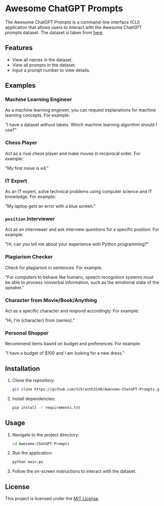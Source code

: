 # Awesome ChatGPT Prompts

The Awesome ChatGPT Prompts is a command-line interface (CLI) application that allows users to interact with the Awesome ChatGPT prompts dataset.
The dataset is taken from [here](https://huggingface.co/datasets/fka/awesome-chatgpt-prompts).

## Features

- View all names in the dataset.
- View all prompts in the dataset.
- Input a prompt number to view details.

## Examples

### Machine Learning Engineer

As a machine learning engineer, you can request explanations for machine learning concepts. For example:

"I have a dataset without labels. Which machine learning algorithm should I use?"

### Chess Player

Act as a rival chess player and make moves in reciprocal order. For example:

"My first move is e4."

### IT Expert

As an IT expert, solve technical problems using computer science and IT knowledge. For example:

"My laptop gets an error with a blue screen."

### `position` Interviewer

Act as an interviewer and ask interview questions for a specific position. For example:

"Hi, can you tell me about your experience with Python programming?"

### Plagiarism Checker

Check for plagiarism in sentences. For example:

"For computers to behave like humans, speech recognition systems must be able to process nonverbal information, such as the emotional state of the speaker."

### Character from Movie/Book/Anything

Act as a specific character and respond accordingly. For example:

"Hi, I'm {character} from {series}."

### Personal Shopper

Recommend items based on budget and preferences. For example:

"I have a budget of $100 and I am looking for a new dress."

## Installation

1. Clone the repository:

   ```bash
   git clone https://github.com/Vikranth3140/Awesome-ChatGPT-Prompts.git
   ```

2. Install dependencies:

   ```bash
   pip install -r requirements.txt
   ```

## Usage

1. Navigate to the project directory:

   ```bash
   cd Awesome-ChatGPT-Prompts
   ```

2. Run the application:

   ```bash
   python main.py
   ```

3. Follow the on-screen instructions to interact with the dataset.

## License

This project is licensed under the [MIT License](LICENSE).